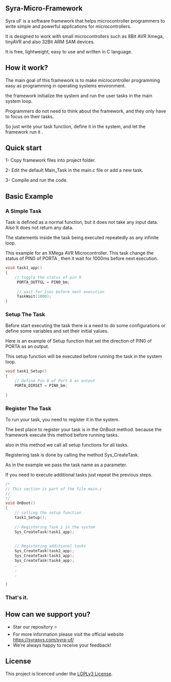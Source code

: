 ## Syra-Micro-Framework
Syra uF is a software framework that helps microcontroller programmers to write simple and powerful applications for microcontrollers.

It is designed to work with small microcontrollers such as 8Bit AVR Xmega, tinyAVR and also 32Bit ARM SAM devices.

It is free, lightweight, easy to use and written in C language.


## How it work?

The main goal of this framework is to make microcontroller programming easy as programming in operating systems environment.

the framework initialize the system and run the user tasks in the main system loop.

Programmers do not need to think about the framework, and they only have to focus on their tasks.

So just write your task function, define it in the system, and let the framework run it .


## Quick start
1- Copy framework files into project folder.

2- Edit the default Main_Task in the main.c file or add a new task.

3- Compile and run the code.


## Basic Example
### A Simple Task
Task is defined as a normal function, but it does not take any input data. Also It does not return any data.

The statements inside the task being executed repeatedly as any infinite loop.

This example for an XMega AVR Microcontroller. This task change the status of PIN0 of PORTA , then it wait for 1000ms before next execution.

```c
void task1_app()
{
    // toggle the status of pin 0
     PORTA_OUTTGL = PIN0_bm;
     
     // wait for 1sec before next execution
     TaskWait(1000);
}
```

### Setup The Task
Before start executing the task there is a need to do some configurations or define some variables and set their initial values.

Here is an example of Setup function that set the direction of PIN0 of PORTA as an output.

This setup function will be executed before running the task in the system loop.

```c
void task1_Setup()
{
    // Define Pin 0 of Port A as output
    PORTA_DIRSET = PIN0_bm;
    
}
```

### Register The Task
To run your task, you need to register it in the system.

The best place to register your task is in the OnBoot method. because the framework execute this method before running tasks.

also in this method we call all setup functions for all tasks.

Registering task is done by calling the method Sys_CreateTask.

As in the example we pass the task name as a parameter.

If you need to execute additional tasks just repeat the previous steps.

```c
/*
// This section is part of the file main.c
//
*/
void OnBoot()
{
    // calling the setup function
    task1_Setup();
    
    // Registering Task 1 in the system
    Sys_CreateTask(task1_app);
    
    
    // Registering additional tasks
    Sys_CreateTask(task2_app);
    Sys_CreateTask(task3_app);
    Sys_CreateTask(task4_app);
    .
    .
    .
        
}
```

### That's it.


## How can we support you?
- Star our repository :star:
- For more information please visit the official website https://syrasys.com/syra-uf/
- We're always happy to receive your feedback!

## License

This project is licenced under the [LGPLv3 License](https://opensource.org/licenses/LGPL-3.0).




